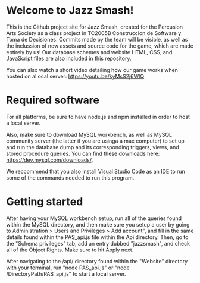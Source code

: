# Welcome to Jazz Smash!

This is the Github project site for Jazz Smash, created for the Percusion Arts Society as a class project in TC2005B Construccion de Software y Toma de Decisiones. Commits made by the team will be visible, as well as the inclussion of new assets and source code for the game, which are made entirely by us! Our database schemes and website HTML, CSS, and JavaScript files are also included in this repository.

You can also watch a short video detailing how our game works when hosted on al ocal server: https://youtu.be/kyMsS2j6WlQ

# Required software

For all platforms, be sure to have node.js and npm installed in order to host a local server.

Also, make sure to download MySQL workbench, as well as MySQL community server (the latter if you are usinga a mac computer) to set up and run the database dump and its corresponding triggers, views, and stored procedure queries. You can find these downloads here: https://dev.mysql.com/downloads/.

We reccommend that you also install Visual Studio Code as an IDE to run some of the commands needed to run this program.

# Getting started

After having your MySQL workbench setup, run all of the queries found within the MySQL directory, and then make sure you setup a user by going to Administration > Users and Privileges > Add account", and fill in the same details found within the PAS_api.js file within the Api directory. Then, go to the "Schema privileges" tab, add an entry dubbed "jazzsmash", and check all of the Object Rights. Make sure to hit Apply next.

After navigating to the /api/ directory found within the "Website" directory with your terminal, run "node PAS_api.js" or "node /DirectoryPath/PAS_api.js" to start a local server.
